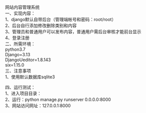 网站内容管理系统<br>
一、实现内容：<br>
1、django默认自带后台（管理端帐号和密码：root/root）<br>
2、后台自行添加修改删除类别和内容<br>
3、管理员和普通用户可以发布内容，普通用户需后台审核才能前台显示<br>
4、登录注册<br>
二、所需环境：<br>
  python3.7<br>
  Django=3.13<br>
  DjangoUeditor=1.8.143<br>
  six=1.15.0 <br>
三、注意事项<br>
1、使用默认数据库sqlite3<br>

四、运行测试：<br>
1、进入项目目录：<br>
2、运行：python manage.py runserver 0.0.0.0:8000<br>
3、网站访问网址：127.0.0.1:8000<br>


